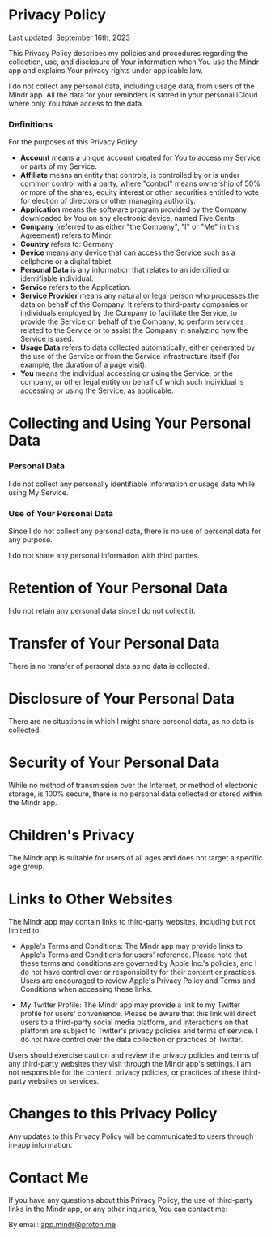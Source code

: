 # Privacy Policy
Last updated: September 16th, 2023

This Privacy Policy describes my policies and procedures regarding the collection, use, and disclosure of Your information when You use the Mindr app and explains Your privacy rights under applicable law.

I do not collect any personal data, including usage data, from users of the Mindr app.
All the data for your reminders is stored in your personal iCloud where only You have access to the data.

### Definitions
For the purposes of this Privacy Policy:
- **Account** means a unique account created for You to access my Service or parts of my Service.
- **Affiliate** means an entity that controls, is controlled by or is under common control with a party, where "control" means ownership of 50% or more of the shares, equity interest or other securities entitled to vote for election of directors or other managing authority.
- **Application** means the software program provided by the Company downloaded by You on any electronic device, named Five Cents
- **Company** (referred to as either "the Company", "I" or "Me" in this Agreement) refers to Mindr.
- **Country** refers to: Germany
- **Device** means any device that can access the Service such as a cellphone or a digital tablet.
- **Personal Data** is any information that relates to an identified or identifiable individual.
- **Service** refers to the Application.
- **Service Provider** means any natural or legal person who processes the data on behalf of the Company. It refers to third-party companies or individuals employed by the Company to facilitate the Service, to provide the Service on behalf of the Company, to perform services related to the Service or to assist the Company in analyzing how the Service is used.
- **Usage Data** refers to data collected automatically, either generated by the use of the Service or from the Service infrastructure itself (for example, the duration of a page visit).
- **You** means the individual accessing or using the Service, or the company, or other legal entity on behalf of which such individual is accessing or using the Service, as applicable.


# Collecting and Using Your Personal Data
### Personal Data
I do not collect any personally identifiable information or usage data while using My Service.

### Use of Your Personal Data
Since I do not collect any personal data, there is no use of personal data for any purpose.

I do not share any personal information with third parties.

# Retention of Your Personal Data
I do not retain any personal data since I do not collect it.

# Transfer of Your Personal Data
There is no transfer of personal data as no data is collected.

# Disclosure of Your Personal Data
There are no situations in which I might share personal data, as no data is collected.

# Security of Your Personal Data
While no method of transmission over the Internet, or method of electronic storage, is 100% secure, there is no personal data collected or stored within the Mindr app.

# Children's Privacy
The Mindr app is suitable for users of all ages and does not target a specific age group.

# Links to Other Websites
The Mindr app may contain links to third-party websites, including but not limited to:

- Apple's Terms and Conditions: The Mindr app may provide links to Apple's Terms and Conditions for users' reference. Please note that these terms and conditions are governed by Apple Inc.'s policies, and I do not have control over or responsibility for their content or practices. Users are encouraged to review Apple's Privacy Policy and Terms and Conditions when accessing these links.

- My Twitter Profile: The Mindr app may provide a link to my Twitter profile for users' convenience. Please be aware that this link will direct users to a third-party social media platform, and interactions on that platform are subject to Twitter's privacy policies and terms of service. I do not have control over the data collection or practices of Twitter.

Users should exercise caution and review the privacy policies and terms of any third-party websites they visit through the Mindr app's settings. I am not responsible for the content, privacy policies, or practices of these third-party websites or services.

# Changes to this Privacy Policy
Any updates to this Privacy Policy will be communicated to users through in-app information.

# Contact Me
If you have any questions about this Privacy Policy, the use of third-party links in the Mindr app, or any other inquiries, You can contact me:

By email: app.mindr@proton.me
